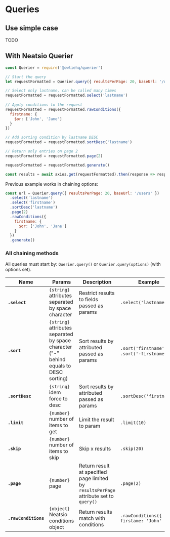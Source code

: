 # Queries

## Use simple case

TODO

## With Neatsio Querier

```javascript
const Querier = require('@owliehq/querier')

// Start the query
let requestFormatted = Querier.query({ resultsPerPage: 20, baseUrl: '/users' })

// Select only lastname, can be called many times
requestFormatted = requestFormatted.select('lastname')
  
// Apply conditions to the request
requestFormatted = requestFormatted.rawConditions({
  firstname: {
    $or: ['John', 'Jane']
  }
})

// Add sorting condition by lastname DESC
requestFormatted = requestFormatted.sortDesc('lastname')

// Return only entries on page 2
requestFormatted = requestFormatted.page(2)

requestFormatted = requestFormatted.generate()

const results = await axios.get(requestFormatted).then(response => response.data)
```

Previous example works in chaining options:

```javascript
const url = Querier.query({ resultsPerPage: 20, baseUrl: '/users' })
  .select('lastname')
  .select('firstname')
  .sortDesc('lastname')
  .page(2)
  .rawConditions({
    firstname: {
      $or: ['John', 'Jane']
    }
  })
  .generate()
```

### All chaining methods

All queries must start by: `Querier.query()` or `Querier.query(options)` (with options set).

| Name | Params | Description | Example |
| ---- | ------- | ---------- | ------- |
| **`.select`** | `{string}` attributes separated by space character | Restrict results to fields passed as params | `.select('lastname')` |
| **`.sort`** | `{string}` attributes separated by space character ("-" behind equals to DESC sorting) | Sort results by attributed passed as params | `.sort('firstname')` or `.sort('-firstname')` |
| **`.sortDesc`** | `{string}` idem force to desc | Sort results by attributed passed as params | `.sortDesc('firstname')` |
| **`.limit`** | `{number}` number of items to get | Limit the result to param | `.limit(10)` |
| **`.skip`** | `{number}` number of items to skip | Skip x results | `.skip(20)` |
| **`.page`** | `{number}` page | Return result at specified page limited by `resultsPerPage` attribute set to `query()` | `.page(2)` |
| **`.rawConditions`** | `{object}` Neatsio conditions object | Return results match with conditions | `.rawConditions({ firstame: 'John' })`
